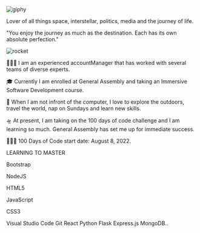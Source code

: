 ![giphy](https://user-images.githubusercontent.com/110911839/188940034-2fdcd4c5-5555-4ce3-9f2e-654b3a4de63f.gif)

Lover of all things space, interstellar, politics, media and the journey of life.

"You enjoy the journey as much as the destination. Each has its own absolute perfection."

![rocket](https://user-images.githubusercontent.com/110911839/188941582-25fc60b7-2e83-4e4f-b385-3756ed103d0d.gif)



👩🏽‍🏫 I am an experienced accountManager that has worked with several teams of diverse experts.

🎓 Currently I am enrolled at General Assembly and taking an Immersive Software Development course.

🌱 When I am not infront of the computer, I love to explore the outdoors, travel the world, nap on Sundays and learn new skills.

🛸 At present, I am taking on the 100 days of code challenge and I am learning so much. General Assembly has set me up for immediate success.

👩🏾‍💻 100 Days of Code start date: August 8, 2022.

LEARNING TO MASTER

Bootstrap 

NodeJS 

HTML5 

JavaScript

CSS3

Visual Studio Code 
Git 
React 
Python 
Flask 
Express.js 
MongoDB..
